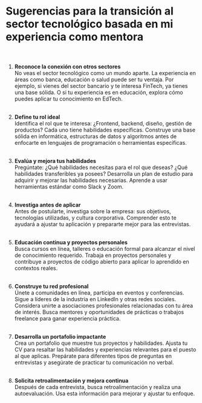 <!--
title: Sugerencias para la transición al sector tecnológico basada en mi experiencia como mentora
tag: 'LIFE'
lang: 'ES'
date: '02-04-2024'
-->

# Sugerencias para la transición al sector tecnológico basada en mi experiencia como mentora <br /> <br />

1. **Reconoce la conexión con otros sectores**  
   No veas el sector tecnológico como un mundo aparte. La experiencia en áreas como banca, educación o salud puede ser tu ventaja. Por ejemplo, si vienes del sector bancario y te interesa FinTech, ya tienes una base sólida. O si tu experiencia es en educación, explora cómo puedes aplicar tu conocimiento en EdTech. <br /> <br />

2. **Define tu rol ideal**  
   Identifica el rol que te interesa: ¿Frontend, backend, diseño, gestión de productos? Cada uno tiene habilidades específicas. Construye una base sólida en informática, estructuras de datos y algoritmos antes de enfocarte en lenguajes de programación o herramientas específicas. <br /> <br />

3. **Evalúa y mejora tus habilidades**  
   Pregúntate: ¿Qué habilidades necesitas para el rol que deseas? ¿Qué habilidades transferibles ya posees? Desarrolla un plan de estudio para adquirir y mejorar las habilidades necesarias. Aprende a usar herramientas estándar como Slack y Zoom. <br /> <br />

4. **Investiga antes de aplicar**  
   Antes de postularte, investiga sobre la empresa: sus objetivos, tecnologías utilizadas, y cultura corporativa. Comprender esto te ayudará a ajustar tu aplicación y prepararte mejor para las entrevistas. <br /> <br />

5. **Educación continua y proyectos personales**  
   Busca cursos en línea, talleres o educación formal para alcanzar el nivel de conocimiento requerido. Trabaja en proyectos personales y contribuye a proyectos de código abierto para aplicar lo aprendido en contextos reales. <br /> <br />

6. **Construye tu red profesional**  
   Únete a comunidades en línea, participa en eventos y conferencias. Sigue a líderes de la industria en LinkedIn y otras redes sociales. Considera unirte a asociaciones profesionales relacionadas con tu área de interés. Busca mentores y oportunidades de prácticas o trabajos freelance para ganar experiencia práctica. <br /> <br />

7. **Desarrolla un portafolio impactante**  
   Crea un portafolio que muestre tus proyectos y habilidades. Ajusta tu CV para resaltar las habilidades y experiencias relevantes para el puesto al que aplicas. Prepárate para diferentes tipos de preguntas en entrevistas y asegúrate de practicar tu comunicación no verbal. <br /> <br />

8. **Solicita retroalimentación y mejora continua**  
   Después de cada entrevista, busca retroalimentación y realiza una autoevaluación. Usa esta información para mejorar y ajustar tu enfoque. <br /> <br />
